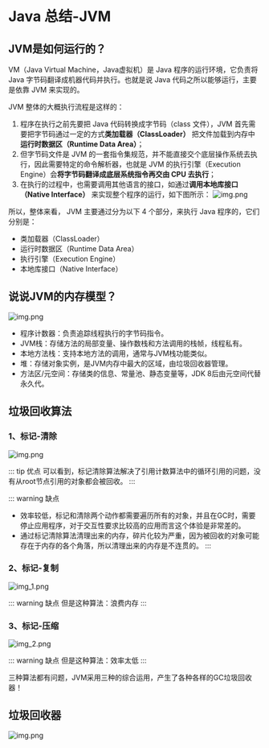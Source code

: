 # Java 总结-JVM

## JVM是如何运行的？

VM（Java Virtual Machine，Java虚拟机）是 Java 程序的运行环境，它负责将 Java 字节码翻译成机器代码并执行。也就是说 Java
代码之所以能够运行，主要是依靠 JVM 来实现的。

JVM 整体的大概执行流程是这样的：

1. 程序在执行之前先要把 Java 代码转换成字节码（class 文件），JVM 首先需要把字节码通过一定的方式**类加载器（ClassLoader）**
   把文件加载到内存中**运行时数据区（Runtime Data Area）**；
2. 但字节码文件是 JVM 的一套指令集规范，并不能直接交个底层操作系统去执行，因此需要特定的命令解析器，也就是 JVM
   的执行引擎（Execution Engine）会**将字节码翻译成底层系统指令再交由 CPU 去执行**；
3. 在执行的过程中，也需要调用其他语言的接口，如通过**调用本地库接口（Native Interface）** 来实现整个程序的运行，如下图所示：
   ![img.png](../assets/interview/how_jvm_run.png)

所以，整体来看， JVM 主要通过分为以下 4 个部分，来执行 Java 程序的，它们分别是：

- 类加载器（ClassLoader）
- 运行时数据区（Runtime Data Area）
- 执行引擎（Execution Engine）
- 本地库接口（Native Interface）

## 说说JVM的内存模型？

![img.png](../assets/interview/jvm_model.png)

- 程序计数器：负责追踪线程执行的字节码指令。
- JVM栈：存储方法的局部变量、操作数栈和方法调用的栈帧，线程私有。
- 本地方法栈：支持本地方法的调用，通常与JVM栈功能类似。
- 堆：存储对象实例，是JVM内存中最大的区域，由垃圾回收器管理。
- 方法区/元空间：存储类的信息、常量池、静态变量等，JDK 8后由元空间代替永久代。

## 垃圾回收算法

### 1、标记-清除

![img.png](../assets/interview/mark_sweep.png)

::: tip 优点
可以看到，标记清除算法解决了引用计数算法中的循环引用的问题，没有从root节点引用的对象都会被回收。
:::

::: warning 缺点

- 效率较低，标记和清除两个动作都需要遍历所有的对象，并且在GC时，需要停止应用程序，对于交互性要求比较高的应用而言这个体验是非常差的。
- 通过标记清除算法清理出来的内存，碎片化较为严重，因为被回收的对象可能存在于内存的各个角落，所以清理出来的内存是不连贯的。
  :::

### 2、标记-复制

![img_1.png](../assets/interview/mark_copy.png)

::: warning 缺点
但是这种算法：浪费内存
:::

### 3、标记-压缩

![img_2.png](../assets/interview/mark_compact.png)

::: warning 缺点
但是这种算法：效率太低
:::

三种算法都有问题，JVM采用三种的综合运用，产生了各种各样的GC垃圾回收器！

## 垃圾回收器

![img.png](../assets/interview/garbage_collector_.png)
